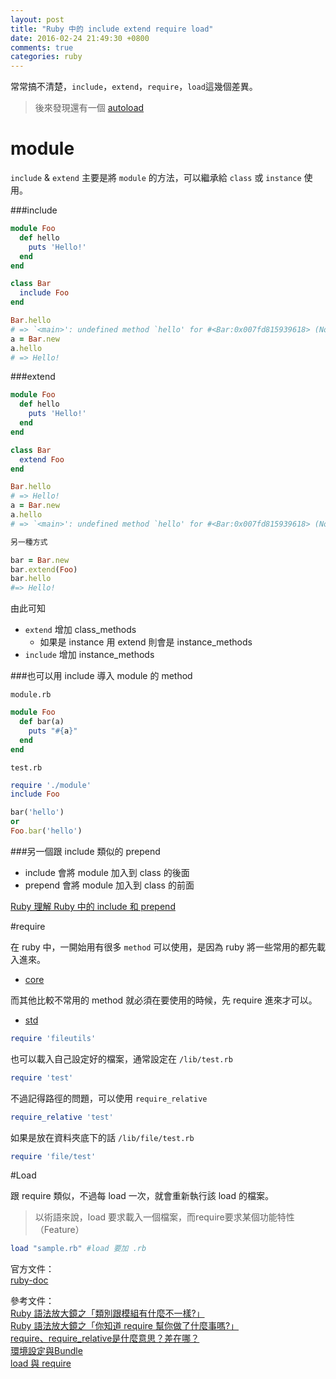 ```yaml
---
layout: post
title: "Ruby 中的 include extend require load"
date: 2016-02-24 21:49:30 +0800
comments: true
categories: ruby
---
```


常常搞不清楚，`include`，`extend`，`require`，`load`這幾個差異。

> 後來發現還有一個 [autoload](https://blog.yorkxin.org/2014/02/10/autoload-in-ruby-autoload-paths-in-rails-and-module-reopening.html)

<!-- more -->

# module
`include` & `extend` 主要是將 `module` 的方法，可以繼承給 `class` 或 `instance` 使用。

###include
```ruby
module Foo   
  def hello     
    puts 'Hello!'   
  end 
end

class Bar
  include Foo
end

Bar.hello
# => `<main>': undefined method `hello' for #<Bar:0x007fd815939618> (NoMethodError)
a = Bar.new
a.hello
# => Hello!
```
###extend
```ruby
module Foo   
  def hello     
    puts 'Hello!'   
  end 
end

class Bar
  extend Foo
end

Bar.hello
# => Hello!
a = Bar.new
a.hello
# => `<main>': undefined method `hello' for #<Bar:0x007fd815939618> (NoMethodError)

另一種方式

bar = Bar.new
bar.extend(Foo)
bar.hello
#=> Hello!
```
由此可知 

* `extend`  增加 class_methods
	* 如果是 instance 用 extend 則會是 instance_methods
* `include` 增加 instance_methods


###也可以用 include 導入 module 的 method

`module.rb`

```ruby
module Foo
  def bar(a)
    puts "#{a}"
  end
end
```

`test.rb`

```ruby
require './module'
include Foo

bar('hello')
or 
Foo.bar('hello')
```

###另一個跟 include 類似的 prepend

* include 會將 module 加入到 class 的後面
* prepend 會將 module 加入到 class 的前面

[Ruby 理解 Ruby 中的 include 和 prepend](https://ruby-china.org/topics/28712)

#require

在 ruby 中，一開始用有很多 `method` 可以使用，是因為 ruby 將一些常用的都先載入進來。
  
* [core](http://ruby-doc.org/core-2.3.0/)

而其他比較不常用的 method 就必須在要使用的時候，先 require 進來才可以。  

* [std](http://ruby-doc.org/stdlib-2.3.0/)

```ruby
require 'fileutils'
```

也可以載入自己設定好的檔案，通常設定在 `/lib/test.rb`  

```ruby
require 'test'
```

不過記得路徑的問題，可以使用 `require_relative `

```ruby
require_relative 'test'
```

如果是放在資料夾底下的話 `/lib/file/test.rb` 

```ruby
require 'file/test'
```

#Load

跟 require 類似，不過每 load 一次，就會重新執行該 load 的檔案。

>以術語來說，load 要求載入一個檔案，而require要求某個功能特性（Feature）

```ruby
load "sample.rb" #load 要加 .rb
```


官方文件：  
[ruby-doc](http://ruby-doc.org/core-2.3.0/)  

參考文件：  
[Ruby 語法放大鏡之「類別跟模組有什麼不一樣?」](http://blog.eddie.com.tw/2015/03/24/class-and-module/)   
[Ruby 語法放大鏡之「你知道 require 幫你做了什麼事嗎?」](http://kaochenlong.com/2016/05/01/require/)  
[require、require_relative是什麼意思？差在哪？](http://motion-express.com/blog/20150407-ruby-require-require-relative-load)  
[環境設定與Bundle](https://ihower.tw/rails4/environments-and-bundler.html)  
[load 與 require](http://openhome.cc/Gossip/Ruby/LoadRequire.html)
